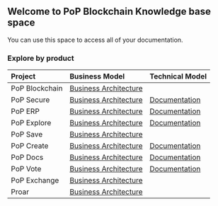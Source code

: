 ## Welcome to PoP Blockchain Knowledge base space

You can use this space to access all of your documentation.

### Explore by product

Project | Business Model | Technical Model |
:--------- | :------ | :------ | 
PoP Blockchain | [Business Architecture](https://pop-blockchain.github.io/PoPBlockchain/BusinessArchitecture/index.html#list) | |
PoP Secure | [Business Architecture](https://pop-blockchain.github.io/PoPSecure/BusinessArchitecture/index.html#list) | [Documentation](https://pop-blockchain.github.io/PoPSecure/TechnicalArchitecture/index.html) |
PoP ERP | [Business Architecture](https://pop-blockchain.github.io/PoPERP/BusinessArchitecture/index.html#list) | [Documentation](https://pop-blockchain.github.io/PoPERP/TechnicalArchitecture/index.html)|
PoP Explore | [Business Architecture](https://pop-blockchain.github.io/PoPExplore/BusinessArchitecture/index.html#list) | [Documentation](https://pop-blockchain.github.io/PoPExplore/TechnicalArchitecture/index.html) |
PoP Save | [Business Architecture](https://pop-blockchain.github.io/PoPSave/BusinessArchitecture/index.html#list) | |
PoP Create | [Business Architecture](https://pop-blockchain.github.io/PoPCreate/BusinessArchitecture/index.html#list) | [Documentation](https://pop-blockchain.github.io/PoPCreate/TechnicalArchitecture/index.html) |
PoP Docs | [Business Architecture](https://pop-blockchain.github.io/PoPDocs/BusinessArchitecture/index.html#list) | [Documentation](https://pop-blockchain.github.io/PoPDocs/TechnicalArchitecture/index.html) |
PoP Vote | [Business Architecture](https://pop-blockchain.github.io/PoPVote/BusinessArchitecture/index.html#list) | [Documentation](https://pop-blockchain.github.io/PoPVote/TechnicalArchitecture/index.html)| 
PoP Exchange | [Business Architecture](https://pop-blockchain.github.io/PoPExchange/BusinessArchitecture/index.html#list) | |
Proar | [Business Architecture](https://pop-blockchain.github.io/Proar/BusinessArchitecture/index.html#list) | |